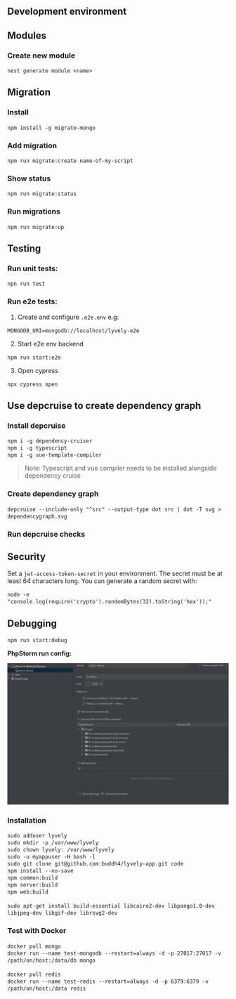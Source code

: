 ## Development environment

## Modules

### Create new module

```
nest generate module <name>
```

## Migration

### Install

```
npm install -g migrate-mongo
```

### Add migration

```
npm run migrate:create name-of-my-script
```

### Show status

```
npm run migrate:status
```

### Run migrations

```
npm run migrate:up
```

## Testing

### Run unit tests:

```
npn run test
```

### Run e2e tests:

1. Create and configure `.e2e.env` e.g:

```
MONGODB_URI=mongodb://localhost/lyvely-e2e
```

2. Start e2e env backend

```
npm run start:e2e
```

3. Open cypress

```
npx cypress open
```

## Use depcruise to create dependency graph


### Install depcruise

```
npm i -g dependency-cruiser
npm i -g typescript
npm i -g vue-template-compiler
```

> Note: Typescript and vue compiler needs to be installed alongside dependency cruise

### Create dependency graph

```
depcruise --include-only "^src" --output-type dot src | dot -T svg > dependencygraph.svg
```

### Run depcruise checks

## Security

Set a `jwt-access-token-secret` in your environment. The secret must be at least 64 characters long.
You can generate a random secret with:

```
node -e "console.log(require('crypto').randomBytes(32).toString('hex'));"
```

## Debugging

```
npm run start:debug
```
**PhpStorm run config:**

![](docs/img/4f6a6bd9.png)

### Installation

```shell
sudo adduser lyvely
sudo mkdir -p /var/www/lyvely
sudo chown lyvely: /var/www/lyvely
sudo -u myappuser -H bash -l
sudo git clone git@github.com:buddh4/lyvely-app.git code
npm install --no-save
npm common:build
npm server:build
npm web:build

sudo apt-get install build-essential libcairo2-dev libpango1.0-dev libjpeg-dev libgif-dev librsvg2-dev
```

### Test with Docker

```
docker pull mongo
docker run --name test-mongodb --restart=always -d -p 27017:27017 -v /path/on/host:/data/db mongo

docker pull redis
docker run --name test-redis --restart=always -d -p 6379:6379 -v /path/on/host:/data redis
```
